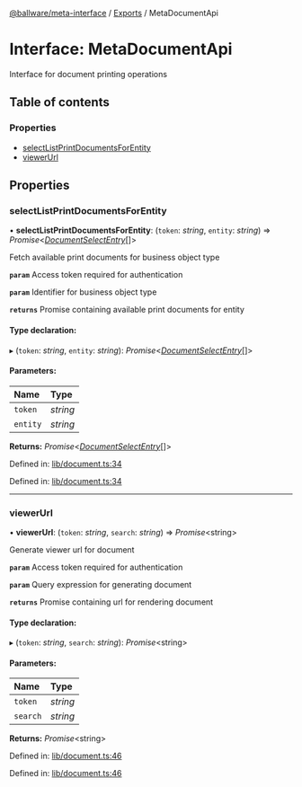 [@ballware/meta-interface](../README.md) / [Exports](../modules.md) / MetaDocumentApi

# Interface: MetaDocumentApi

Interface for document printing operations

## Table of contents

### Properties

- [selectListPrintDocumentsForEntity](metadocumentapi.md#selectlistprintdocumentsforentity)
- [viewerUrl](metadocumentapi.md#viewerurl)

## Properties

### selectListPrintDocumentsForEntity

• **selectListPrintDocumentsForEntity**: (`token`: *string*, `entity`: *string*) => *Promise*<[*DocumentSelectEntry*](documentselectentry.md)[]\>

Fetch available print documents for business object type

**`param`** Access token required for authentication

**`param`** Identifier for business object type

**`returns`** Promise containing available print documents for entity

#### Type declaration:

▸ (`token`: *string*, `entity`: *string*): *Promise*<[*DocumentSelectEntry*](documentselectentry.md)[]\>

#### Parameters:

Name | Type |
:------ | :------ |
`token` | *string* |
`entity` | *string* |

**Returns:** *Promise*<[*DocumentSelectEntry*](documentselectentry.md)[]\>

Defined in: [lib/document.ts:34](https://github.com/ballware/ballware-client/blob/69c8328/libs/meta-interface/src/lib/document.ts#L34)

Defined in: [lib/document.ts:34](https://github.com/ballware/ballware-client/blob/69c8328/libs/meta-interface/src/lib/document.ts#L34)

___

### viewerUrl

• **viewerUrl**: (`token`: *string*, `search`: *string*) => *Promise*<string\>

Generate viewer url for document

**`param`** Access token required for authentication

**`param`** Query expression for generating document

**`returns`** Promise containing url for rendering document

#### Type declaration:

▸ (`token`: *string*, `search`: *string*): *Promise*<string\>

#### Parameters:

Name | Type |
:------ | :------ |
`token` | *string* |
`search` | *string* |

**Returns:** *Promise*<string\>

Defined in: [lib/document.ts:46](https://github.com/ballware/ballware-client/blob/69c8328/libs/meta-interface/src/lib/document.ts#L46)

Defined in: [lib/document.ts:46](https://github.com/ballware/ballware-client/blob/69c8328/libs/meta-interface/src/lib/document.ts#L46)
